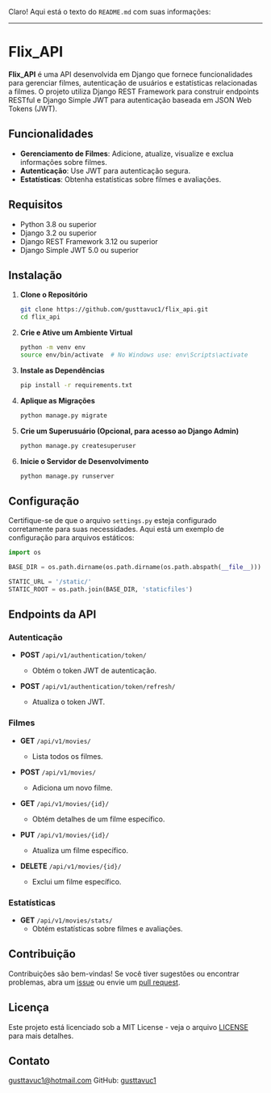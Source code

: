 Claro! Aqui está o texto do `README.md` com suas informações:

---

# Flix_API

**Flix_API** é uma API desenvolvida em Django que fornece funcionalidades para gerenciar filmes, autenticação de usuários e estatísticas relacionadas a filmes. O projeto utiliza Django REST Framework para construir endpoints RESTful e Django Simple JWT para autenticação baseada em JSON Web Tokens (JWT).

## Funcionalidades

- **Gerenciamento de Filmes**: Adicione, atualize, visualize e exclua informações sobre filmes.
- **Autenticação**: Use JWT para autenticação segura.
- **Estatísticas**: Obtenha estatísticas sobre filmes e avaliações.

## Requisitos

- Python 3.8 ou superior
- Django 3.2 ou superior
- Django REST Framework 3.12 ou superior
- Django Simple JWT 5.0 ou superior

## Instalação

1. **Clone o Repositório**

   ```bash
   git clone https://github.com/gusttavuc1/flix_api.git
   cd flix_api
   ```

2. **Crie e Ative um Ambiente Virtual**

   ```bash
   python -m venv env
   source env/bin/activate  # No Windows use: env\Scripts\activate
   ```

3. **Instale as Dependências**

   ```bash
   pip install -r requirements.txt
   ```

4. **Aplique as Migrações**

   ```bash
   python manage.py migrate
   ```

5. **Crie um Superusuário (Opcional, para acesso ao Django Admin)**

   ```bash
   python manage.py createsuperuser
   ```

6. **Inicie o Servidor de Desenvolvimento**

   ```bash
   python manage.py runserver
   ```

## Configuração

Certifique-se de que o arquivo `settings.py` esteja configurado corretamente para suas necessidades. Aqui está um exemplo de configuração para arquivos estáticos:

```python
import os

BASE_DIR = os.path.dirname(os.path.dirname(os.path.abspath(__file__)))

STATIC_URL = '/static/'
STATIC_ROOT = os.path.join(BASE_DIR, 'staticfiles')
```

## Endpoints da API

### Autenticação

- **POST** `/api/v1/authentication/token/`

  - Obtém o token JWT de autenticação.

- **POST** `/api/v1/authentication/token/refresh/`
  - Atualiza o token JWT.

### Filmes

- **GET** `/api/v1/movies/`

  - Lista todos os filmes.

- **POST** `/api/v1/movies/`

  - Adiciona um novo filme.

- **GET** `/api/v1/movies/{id}/`

  - Obtém detalhes de um filme específico.

- **PUT** `/api/v1/movies/{id}/`

  - Atualiza um filme específico.

- **DELETE** `/api/v1/movies/{id}/`
  - Exclui um filme específico.

### Estatísticas

- **GET** `/api/v1/movies/stats/`
  - Obtém estatísticas sobre filmes e avaliações.

## Contribuição

Contribuições são bem-vindas! Se você tiver sugestões ou encontrar problemas, abra um [issue](https://github.com/gusttavuc1/flix_api/issues) ou envie um [pull request](https://github.com/gusttavuc1/flix_api/pulls).

## Licença

Este projeto está licenciado sob a MIT License - veja o arquivo [LICENSE](LICENSE) para mais detalhes.

## Contato

[gusttavuc1@hotmail.com](mailto:gusttavuc1@hotmail.com)
GitHub: [gusttavuc1](https://github.com/gusttavuc1)
